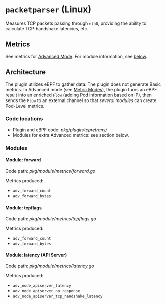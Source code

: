 # `packetparser` (Linux)

Measures TCP packets passing through `eth0`, providing the ability to calculate TCP-handshake latencies, etc.

## Metrics

See metrics for [Advanced Mode](../advanced.md#plugin-packetparser-linux). For module information, see [below](#modules).

## Architecture

The plugin utilizes eBPF to gather data.
The plugin does not generate Basic metrics.
In Advanced mode (see [Metric Modes](../modes.md)), the plugin turns an eBPF result into an enriched `Flow` (adding Pod information based on IP), then sends the `Flow` to an external channel so that *several modules* can create Pod-Level metrics.

### Code locations

- Plugin and eBPF code: *pkg/plugin/tcpretrans/*
- Modules for extra Advanced metrics: see section below.

### Modules

#### Module: forward

Code path: *pkg/module/metrics/forward.go*

Metrics produced:
- `adv_forward_count`
- `adv_forward_bytes`

#### Module: tcpflags

Code path: *pkg/module/metrics/tcpflags.go*

Metrics produced:
- `adv_forward_count`
- `adv_forward_bytes`

#### Module: latency (API Server)

Code path: *pkg/module/metrics/latency.go*

Metrics produced:
- `adv_node_apiserver_latency`
- `adv_node_apiserver_no_response`
- `adv_node_apiserver_tcp_handshake_latency`
